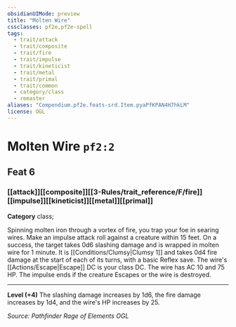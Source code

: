 ```yaml
---
obsidianUIMode: preview
title: "Molten Wire"
cssclasses: pf2e,pf2e-spell
tags:
  - trait/attack
  - trait/composite
  - trait/fire
  - trait/impulse
  - trait/kineticist
  - trait/metal
  - trait/primal
  - trait/common
  - category/class
  - remaster
aliases: "Compendium.pf2e.feats-srd.Item.pyaPfKPAN4H7hkLM"
license: OGL
---
```

# Molten Wire `pf2:2`
## Feat 6
### [[attack]][[composite]][[3-Rules/trait_reference/F/fire]][[impulse]][[kineticist]][[metal]][[primal]]

**Category** class; 




Spinning molten iron through a vortex of fire, you trap your foe in searing wires. Make an impulse attack roll against a creature within 15 feet. On a success, the target takes 0d6 slashing damage and is wrapped in molten wire for 1 minute. It is [[Conditions/Clumsy|Clumsy 1]] and takes 0d4 fire damage at the start of each of its turns, with a basic Reflex save. The wire's [[Actions/Escape|Escape]] DC is your class DC. The wire has AC 10 and 75 HP. The impulse ends if the creature Escapes or the wire is destroyed.

* * *

**Level (+4)** The slashing damage increases by 1d6, the fire damage increases by 1d4, and the wire's HP increases by 25.

*Source: Pathfinder Rage of Elements*
*OGL*